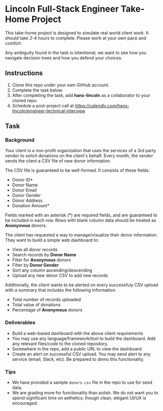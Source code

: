 # Lincoln Full-Stack Engineer Take-Home Project

This take-home project is designed to simulate real world client work. It should take 2-4 hours to complete. Please work at your own pace and comfort.

Any ambiguity found in the task is intentional; we want to see how you navigate decision trees and how you defend your choices.

## Instructions

1. Clone this repo under your own GitHub account.
2. Complete the task below.
3. After completing the task, add **hans-lincoln** as a collaborator to your cloned repo.
4. Schedule a post-project call at https://calendly.com/hans-lincoln/engineer-technical-interview

## Task 

### Background

Your client is a non-profit organization that uses the services of a 3rd party vendor to solicit donations on the client's behalf. Every month, the vendor sends the client a CSV file of new donor information.

The CSV file is guaranteed to be well-formed. It consists of these fields:

- Donor ID*
- Donor Name
- Donor Email
- Donor Gender
- Donor Address
- Donation Amount*

Fields marked with an asterisk (**\***) are required fields, and are guaranteed to be included in each row. Rows with blank column data should be treated as **Anonymous** donors.

The client has requested a way to manage/visualize their donor information. They want to build a simple web dashboard to:

- View all donor records
- Search records by **Donor Name**
- Filter for **Anonymous** donors
- Filter by **Donor Gender**
- Sort any column ascending/descending
- Upload any new donor CSV to add new records

Additionally, the client wants to be alerted on every successfuly CSV upload with a summary that includes the following information:

- Total number of records uploaded
- Total value of donations
- Percentage of **Anonymous** donors

### Deliverables

- Build a web-based dashboard with the above client requirements
- You may use any language/framework/tool to build the dashboard. Add any relevant files/code to the cloned repository.
- Somewhere in the repo, add a public URL to view the dashboard.
- Create an alert on successful CSV upload. You may send alert to any service (email, Slack, etc). Be prepared to demo this functionality.

### Tips

- We have provided a sample `donors.csv` file in the repo to use for seed data.
- We are grading more for functionality than polish. We do not want you to spend significant time on aethetics; though clean, elegant UI/UX is encouraged.
